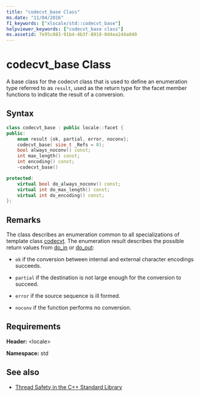 ```yaml
---
title: "codecvt_base Class"
ms.date: "11/04/2016"
f1_keywords: ["xlocale/std::codecvt_base"]
helpviewer_keywords: ["codecvt_base class"]
ms.assetid: 7e95c083-91b4-4b3f-8918-0d4ea244a040
---
```

# codecvt_base Class

A base class for the codecvt class that is used to define an enumeration type referred to as `result`, used as the return type for the facet member functions to indicate the result of a conversion.

## Syntax

```cpp
class codecvt_base : public locale::facet {
public:
    enum result {ok, partial, error, noconv};
    codecvt_base( size_t _Refs = 0);
    bool always_noconv() const;
    int max_length() const;
    int encoding() const;
    ~codecvt_base()

protected:
    virtual bool do_always_noconv() const;
    virtual int do_max_length() const;
    virtual int do_encoding() const;
};
```

## Remarks

The class describes an enumeration common to all specializations of template class [codecvt](../standard-library/codecvt-class.md). The enumeration result describes the possible return values from [do_in](../standard-library/codecvt-class.md#do_in) or [do_out](../standard-library/codecvt-class.md#do_out):

- `ok` if the conversion between internal and external character encodings succeeds.

- `partial` if the destination is not large enough for the conversion to succeed.

- `error` if the source sequence is ill formed.

- `noconv` if the function performs no conversion.

## Requirements

**Header:** \<locale>

**Namespace:** std

## See also

- [Thread Safety in the C++ Standard Library](../standard-library/thread-safety-in-the-cpp-standard-library.md)
